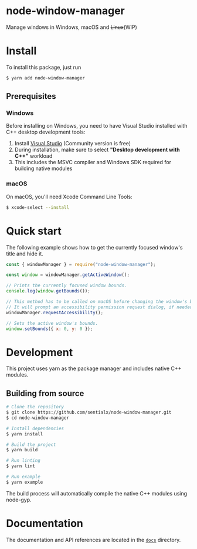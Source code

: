 # node-window-manager

Manage windows in Windows, macOS and ~~Linux~~(WIP)

# Install

To install this package, just run

```bash
$ yarn add node-window-manager
```

## Prerequisites

### Windows

Before installing on Windows, you need to have Visual Studio installed with C++ desktop development tools:

1. Install [Visual Studio](https://visualstudio.microsoft.com/downloads/) (Community version is free)
2. During installation, make sure to select **"Desktop development with C++"** workload
3. This includes the MSVC compiler and Windows SDK required for building native modules

### macOS

On macOS, you'll need Xcode Command Line Tools:

```bash
$ xcode-select --install
```

# Quick start

The following example shows how to get the currently focused window's title and hide it.

```javascript
const { windowManager } = require("node-window-manager");

const window = windowManager.getActiveWindow();

// Prints the currently focused window bounds.
console.log(window.getBounds());

// This method has to be called on macOS before changing the window's bounds, otherwise it will throw an error.
// It will prompt an accessibility permission request dialog, if needed.
windowManager.requestAccessibility();

// Sets the active window's bounds.
window.setBounds({ x: 0, y: 0 });
```

# Development

This project uses yarn as the package manager and includes native C++ modules.

## Building from source

```bash
# Clone the repository
$ git clone https://github.com/sentialx/node-window-manager.git
$ cd node-window-manager

# Install dependencies
$ yarn install

# Build the project
$ yarn build

# Run linting
$ yarn lint

# Run example
$ yarn example
```

The build process will automatically compile the native C++ modules using node-gyp.

# Documentation

The documentation and API references are located in the [`docs`](docs) directory.
